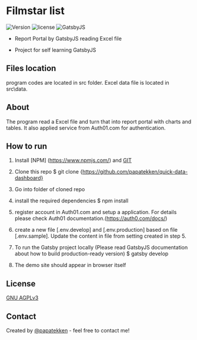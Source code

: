 # Filmstar list

![Version](https://img.shields.io/badge/version-1.0-orange)
![license](https://img.shields.io/github/license/papatekken/quick-data-dashboard)
![GatsbyJS](https://img.shields.io/badge/GatsbyJS-2.23.12-blue)

- Report Portal by GatsbyJS reading Excel file

- Project for self learning GatsbyJS

## Files location
program codes are located in src folder.
Excel data file is located in src\data\.

## About
The program read a Excel file and turn that into report portal with charts and tables.
It also applied service from Auth01.com for authentication.

## How to run
1) Install [NPM] (https://www.npmjs.com/) and [GIT](https://git-scm.com/)

2) Clone this repo
    $ git clone {https://github.com/papatekken/quick-data-dashboard}
    
3) Go into folder of cloned repo

4) install the required dependencies
    $ npm install

5) register account in Auth01.com and setup a application.
   For details please check Auth01 documentation.(https://auth0.com/docs/)
   
6) create a new file [.env.develop] and [.env.production]  based on file [.env.sample]. Update the content in file from setting created in step 5.
    
7) To run the Gatsby project locally (Please read GatsbyJS documentation about how to build production-ready version)
    $ gatsby develop
    
8) The demo site should appear in browser itself

## License
[GNU AGPLv3](https://github.com/papatekken/quick-data-dashboard/blob/master/LICENSE)

## Contact
Created by [@papatekken](papatekken@gmail.com) - feel free to contact me!


